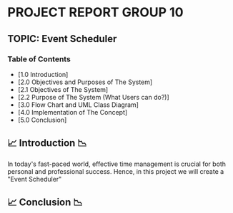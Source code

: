 # PROJECT REPORT GROUP 10
## TOPIC: Event Scheduler

### Table of Contents
- [1.0 Introduction]
- [2.0 Objectives and Purposes of The System]
- [2.1 Objectives of The System]
- [2.2 Purpose of The System (What Users can do?)]
- [3.0 Flow Chart and UML Class Diagram]
- [4.0 Implementation of The Concept]
- [5.0 Conclusion]

## 📈 Introduction 📉
In today's fast-paced world, effective time management is crucial for both personal and professional success. Hence, in this project we will create a "Event Scheduler"

## 📈 Conclusion 📉
